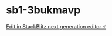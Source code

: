 # sb1-3bukmavp

[Edit in StackBlitz next generation editor ⚡️](https://stackblitz.com/~/github.com/Ridha2003/sb1-3bukmavp)